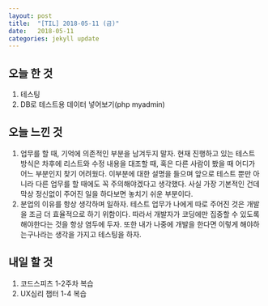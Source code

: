 ```yaml
---
layout: post
title:  "[TIL] 2018-05-11 (금)"
date:   2018-05-11
categories: jekyll update
---
```


## 오늘 한 것
1. 테스팅
2. DB로 테스트용 데이터 넣어보기(php myadmin)

## 오늘 느낀 것
1. 업무를 할 때, 기억에 의존적인 부분을 남겨두지 말자. 현재 진행하고 있는 테스트 방식은 차후에 리스트와 수정 내용을 대조할 때, 혹은 다른 사람이 봤을 때 어디가 어느 부분인지 찾기 어려웠다. 이부분에 대한 설명을 들으며 앞으로 테스트 뿐만 아니라 다른 업무를 할 때에도 꼭 주의해야겠다고 생각했다. 사실 가장 기본적인 건데 막상 정신없이 주어진 일을 하다보면 놓치기 쉬운 부분이다. 
2. 분업의 이유를 항상 생각하며 일하자. 테스트 업무가 나에게 따로 주어진 것은 개발을 조금 더 효율적으로 하기 위함이다. 따라서 개발자가 코딩에만 집중할 수 있도록 해야한다는 것을 항상 염두에 두자. 또한 내가 나중에 개발을 한다면 이렇게 해야하는구나라는 생각을 가지고 테스팅을 하자.

## 내일 할 것
1. 코드스피츠 1-2주차 복습
2. UX심리 챕터 1-4 복습
